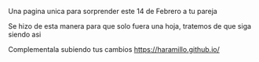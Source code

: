 Una pagina unica para sorprender este 14 de Febrero a tu pareja

Se hizo de esta manera para que solo fuera una hoja, tratemos de que siga siendo asi

Complementala subiendo tus cambios
https://haramillo.github.io/
